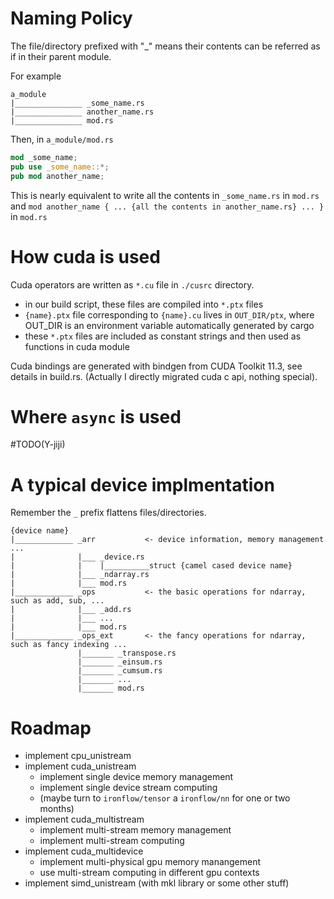 # Naming Policy

The file/directory prefixed with "_" means their contents can be referred as if in their parent module. 

For example

```
a_module
|_______________ _some_name.rs
|_______________ another_name.rs
|_______________ mod.rs
```

Then, in `a_module/mod.rs`

```rust
mod _some_name;
pub use _some_name::*;
pub mod another_name;
```

This is nearly equivalent to write all the contents in `_some_name.rs` in `mod.rs`
and `mod another_name { ... {all the contents in another_name.rs} ... }` in `mod.rs`

# How cuda is used

Cuda operators are written as `*.cu` file in `./cusrc` directory. 
- in our build script, these files are compiled into `*.ptx` files
- `{name}.ptx` file corresponding to `{name}.cu` lives in `OUT_DIR/ptx`, where OUT_DIR is an environment variable automatically generated by cargo
- these `*.ptx` files are included as constant strings and then used as functions in cuda module

Cuda bindings are generated with bindgen from CUDA Toolkit 11.3, see details in build.rs. (Actually I directly migrated cuda c api, nothing special). 

# Where `async` is used

#TODO(Y-jiji)

# A typical device implmentation

Remember the `_` prefix flattens files/directories. 

```
{device name}
|_____________ _arr           <- device information, memory management ...
|              |___ _device.rs
|              |    |__________struct {camel cased device name}
|              |___ _ndarray.rs
|              |___ mod.rs
|_____________ _ops           <- the basic operations for ndarray, such as add, sub, ...
|              |___ _add.rs
|              |___ ...
|              |___ mod.rs
|_____________ _ops_ext       <- the fancy operations for ndarray, such as fancy indexing ...
               |_______ _transpose.rs
               |_______ _einsum.rs
               |_______ _cumsum.rs
               |_______ ...
               |_______ mod.rs
```

# Roadmap

- implement cpu_unistream
- implement cuda_unistream
    - implement single device memory management
    - implement single device stream computing
    - (maybe turn to `ironflow/tensor` a `ironflow/nn` for one or two months)
- implement cuda_multistream
    - implement multi-stream memory management
    - implement multi-stream computing
- implement cuda_multidevice
    - implement multi-physical gpu memory manangement
    - use multi-stream computing in different gpu contexts
- implement simd_unistream (with mkl library or some other stuff)